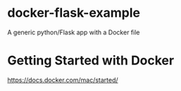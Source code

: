 # docker-flask-example
A generic python/Flask app with a Docker file

Getting Started with Docker
===========================
https://docs.docker.com/mac/started/
